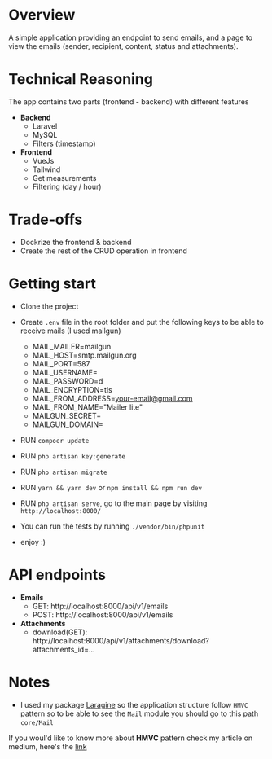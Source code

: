 # Overview
A simple application providing an endpoint to send emails, and a page to view the emails (sender, recipient, content, status and attachments).

# Technical Reasoning
The app contains two parts (frontend - backend) with different features
- **Backend**
    - Laravel
    - MySQL
    - Filters (timestamp)
- **Frontend**
    - VueJs
    - Tailwind
    - Get measurements
    - Filtering (day / hour)

# Trade-offs
- Dockrize the frontend & backend
- Create the rest of the CRUD operation in frontend


# Getting start
- Clone the project
- Create `.env` file in the root folder and put the following keys to be able to receive mails (I used mailgun)
  - MAIL_MAILER=mailgun
  - MAIL_HOST=smtp.mailgun.org
  - MAIL_PORT=587
  - MAIL_USERNAME=
  - MAIL_PASSWORD=d
  - MAIL_ENCRYPTION=tls
  - MAIL_FROM_ADDRESS=your-email@gmail.com
  - MAIL_FROM_NAME="Mailer lite"
  - MAILGUN_SECRET=
  - MAILGUN_DOMAIN=
    
- RUN `compoer update`
- RUN `php artisan key:generate`
- RUN `php artisan migrate`
- RUN `yarn && yarn dev` or `npm install && npm run dev`
- RUN `php artisan serve`, go to the main page by visiting `http://localhost:8000/`
- You can run the tests by running `./vendor/bin/phpunit` 
- enjoy :)

# API endpoints
- **Emails**
    - GET: http://localhost:8000/api/v1/emails
    - POST: http://localhost:8000/api/v1/emails
- **Attachments**
    - download(GET): http://localhost:8000/api/v1/attachments/download?attachments_id=...

# Notes
- I used my package [Laragine](https://github.com/yepwoo/laragine) so the application structure follow `HMVC` pattern so to be able to see the `Mail` module you should go to 
this path `core/Mail`

If you woul'd like to know more about **HMVC** pattern check my article on medium, here's the [link](https://abdlrahmansaber.medium.com/how-organize-big-projects-in-laravel-900a3749cfde)
